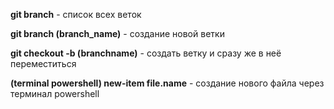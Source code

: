 **git branch** - список всех веток

**git branch (branch_name)** - создание новой ветки

**git checkout -b (branchname)** - создать ветку и сразу же в неё переместиться

**(terminal powershell) new-item file.name** - создание нового файла через терминал powershell
